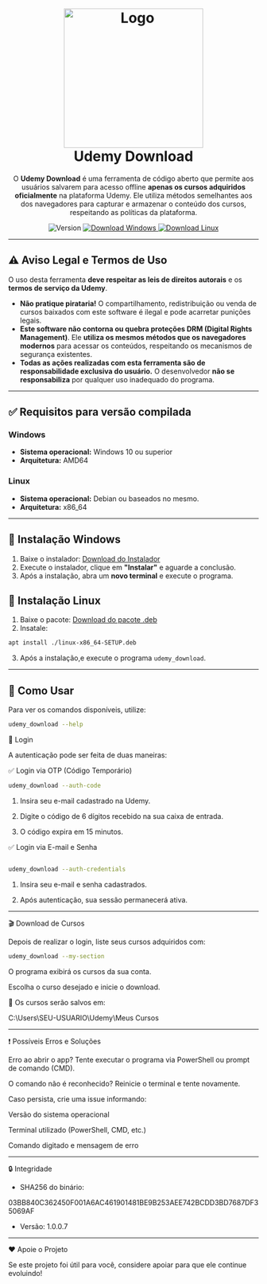 <div align="center">
  <h1>
    <img src="assets/favicon.ico" alt="Logo" width="280"><br>
    Udemy Download
  </h1>
  <p align="center">

  O **Udemy Download** é uma ferramenta de código aberto que permite aos usuários salvarem para acesso offline **apenas os cursos adquiridos oficialmente** na plataforma Udemy. Ele utiliza métodos semelhantes aos dos navegadores para capturar e armazenar o conteúdo dos cursos, respeitando as políticas da plataforma.</p>

  <p align="center">
    <img src="https://img.shields.io/badge/Version-1.0.0.7-orange?style=flat-square" alt="Version">
    <a href="https://github.com/PauloCesar-dev404/Udemy-Download/raw/refs/heads/main/versions/win-amd64-SETUP.exe" target="_blank">
      <img src="https://img.shields.io/badge/Download-Windows-blue?style=flat-square" alt="Download Windows">
    </a>
  <a href="https://github.com/PauloCesar-dev404/Udemy-Download/raw/refs/heads/main/versions/linux-x86_64-SETUP.deb" target="_blank">
      <img src="https://img.shields.io/badge/Download-Linux-blue?style=flat-square" alt="Download Linux">
    </a>
  </p>
</div>



---

## ⚠️ Aviso Legal e Termos de Uso  

O uso desta ferramenta **deve respeitar as leis de direitos autorais** e os **termos de serviço da Udemy**.  

- **Não pratique pirataria!** O compartilhamento, redistribuição ou venda de cursos baixados com este software é ilegal e pode acarretar punições legais.  
- **Este software não contorna ou quebra proteções DRM (Digital Rights Management)**. Ele **utiliza os mesmos métodos que os navegadores modernos** para acessar os conteúdos, respeitando os mecanismos de segurança existentes.  
- **Todas as ações realizadas com esta ferramenta são de responsabilidade exclusiva do usuário.** O desenvolvedor **não se responsabiliza** por qualquer uso inadequado do programa.  

---

## ✅ Requisitos para versão compilada 

### Windows 

- **Sistema operacional:** Windows 10 ou superior  
- **Arquitetura:** AMD64  
### Linux
- **Sistema operacional:** Debian ou baseados no mesmo.  
- **Arquitetura:** x86_64
---

## 🔧 Instalação Windows

1. Baixe o instalador: [Download do Instalador](https://github.com/PauloCesar-dev404/Udemy-Download/raw/refs/heads/main/versions/win-amd64-SETUP.exe)  
2. Execute o instalador, clique em **"Instalar"** e aguarde a conclusão.  
3. Após a instalação, abra um **novo terminal** e execute o programa.  

## 🔧 Instalação Linux

1. Baixe o pacote: [Download do pacote .deb](https://github.com/PauloCesar-dev404/Udemy-Download/raw/refs/heads/main/versions/linux-x86_64-SETUP.deb)  
2. Insatale:
```bash
apt install ./linux-x86_64-SETUP.deb
```
3. Após a instalação,e execute o programa `udemy_download`.  


---

## 🚀 Como Usar  

Para ver os comandos disponíveis, utilize:  
```bash
udemy_download --help
```

🔑 Login

A autenticação pode ser feita de duas maneiras:

✅ Login via OTP (Código Temporário)
```bash
udemy_download --auth-code
```

1. Insira seu e-mail cadastrado na Udemy.


2. Digite o código de 6 dígitos recebido na sua caixa de entrada.


3. O código expira em 15 minutos.



✅ Login via E-mail e Senha
```bash

udemy_download --auth-credentials
```
1. Insira seu e-mail e senha cadastrados.


2. Após autenticação, sua sessão permanecerá ativa.




---

🎬 Download de Cursos

Depois de realizar o login, liste seus cursos adquiridos com:
```bash
udemy_download --my-section
```

O programa exibirá os cursos da sua conta.

Escolha o curso desejado e inicie o download.


📌 Os cursos serão salvos em:

C:\Users\SEU-USUARIO\Udemy\Meus Cursos


---

❗ Possíveis Erros e Soluções

Erro ao abrir o app? Tente executar o programa via PowerShell ou prompt de comando (CMD).

O comando não é reconhecido? Reinicie o terminal e tente novamente.

Caso persista, crie uma issue informando:

Versão do sistema operacional

Terminal utilizado (PowerShell, CMD, etc.)

Comando digitado e mensagem de erro




---

🔒 Integridade

- SHA256 do binário:

03BB840C362450F001A6AC461901481BE9B253AEE742BCDD3BD7687DF35069AF

- Versão: 1.0.0.7



---

❤️ Apoie o Projeto

Se este projeto foi útil para você, considere apoiar para que ele continue evoluindo!



